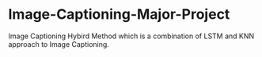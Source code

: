 # Image-Captioning-Major-Project
Image Captioning Hybird Method which is a combination of LSTM and KNN approach to Image Captioning.
